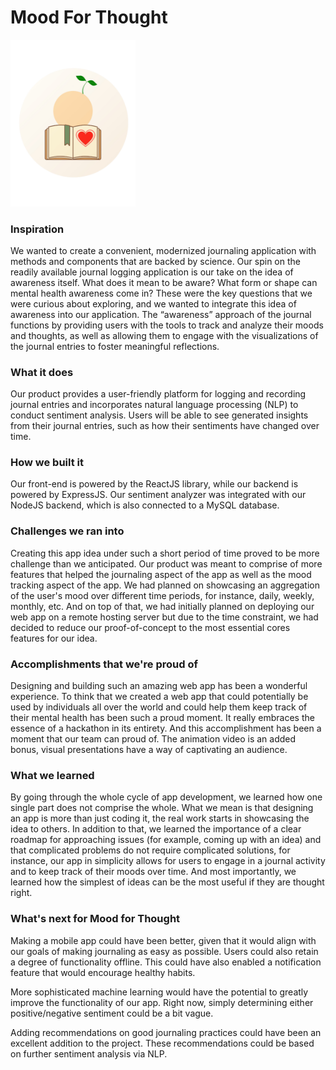 # Mood For Thought

<img src="/client/src/assets/logo.png" alt="logo" width="200"/>

### Inspiration

We wanted to create a convenient, modernized journaling application with methods and components that are backed by science. Our spin on the readily available journal logging application is our take on the idea of awareness itself. What does it mean to be aware? What form or shape can mental health awareness come in? These were the key questions that we were curious about exploring, and we wanted to integrate this idea of awareness into our application. The “awareness” approach of the journal functions by providing users with the tools to track and analyze their moods and thoughts, as well as allowing them to engage with the visualizations of the journal entries to foster meaningful reflections.

### What it does

Our product provides a user-friendly platform for logging and recording journal entries and incorporates natural language processing (NLP) to conduct sentiment analysis. Users will be able to see generated insights from their journal entries, such as how their sentiments have changed over time.

### How we built it

Our front-end is powered by the ReactJS library, while our backend is powered by ExpressJS. Our sentiment analyzer was integrated with our NodeJS backend, which is also connected to a MySQL database.

### Challenges we ran into

Creating this app idea under such a short period of time proved to be more challenge than we anticipated. Our product was meant to comprise of more features that helped the journaling aspect of the app as well as the mood tracking aspect of the app. We had planned on showcasing an aggregation of the user's mood over different time periods, for instance, daily, weekly, monthly, etc. And on top of that, we had initially planned on deploying our web app on a remote hosting server but due to the time constraint, we had decided to reduce our proof-of-concept to the most essential cores features for our idea.

### Accomplishments that we're proud of

Designing and building such an amazing web app has been a wonderful experience. To think that we created a web app that could potentially be used by individuals all over the world and could help them keep track of their mental health has been such a proud moment. It really embraces the essence of a hackathon in its entirety. And this accomplishment has been a moment that our team can proud of. The animation video is an added bonus, visual presentations have a way of captivating an audience.

### What we learned

By going through the whole cycle of app development, we learned how one single part does not comprise the whole. What we mean is that designing an app is more than just coding it, the real work starts in showcasing the idea to others. In addition to that, we learned the importance of a clear roadmap for approaching issues (for example, coming up with an idea) and that complicated problems do not require complicated solutions, for instance, our app in simplicity allows for users to engage in a journal activity and to keep track of their moods over time. And most importantly, we learned how the simplest of ideas can be the most useful if they are thought right.

### What's next for Mood for Thought

Making a mobile app could have been better, given that it would align with our goals of making journaling as easy as possible. Users could also retain a degree of functionality offline. This could have also enabled a notification feature that would encourage healthy habits.

More sophisticated machine learning would have the potential to greatly improve the functionality of our app. Right now, simply determining either positive/negative sentiment could be a bit vague.

Adding recommendations on good journaling practices could have been an excellent addition to the project. These recommendations could be based on further sentiment analysis via NLP.
